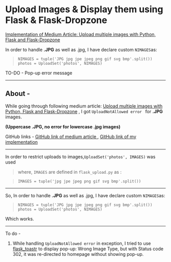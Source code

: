 # Upload Images &amp; Display them using Flask &amp; Flask-Dropzone

[Implementation of Medium Article: Upload multiple images with Python, Flask and Flask-Dropzone][1]

In order to handle **.JPG** as well as .jpg, I have declare custom `NIMAGES`as: 

> `NIMAGES = tuple('JPG jpg jpe jpeg png gif svg bmp'.split())
> photos = UploadSet('photos', NIMAGES)`

TO-DO - Pop-up error message

----------
## About - 
While going through following medium article: [Upload multiple images with Python, Flask and Flask-Dropzone][1] , I got `UploadNotAllowed error ` for **.JPG** images. 

**(Uppercase .JPG, no error for lowercase .jpg images)**


GitHub links - [GitHub link of medium article ][2], [GitHub link of my implementation][4]


----------


In order to restrict uploads to images,`UploadSet('photos', IMAGES)` was used

> where, `IMAGES` are defined in `flask_upload.py` as : 

>`IMAGES = tuple('jpg jpe jpeg png gif svg bmp'.split())` 

---

So, In order to handle **.JPG** as well as .jpg, I have declare custom `NIMAGES`as: 

> `NIMAGES = tuple('JPG jpg jpe jpeg png gif svg bmp'.split())
> photos = UploadSet('photos', NIMAGES)`

Which works.


----------

To do - 
 1. While handling `UploadNotAllowed error` in exception, I tried to use  [flask_toastr][3] to display pop-up: Wrong Image Type, but with Status code 302, it was re-directed to homepage without showing pop-up.


  [1]: https://medium.com/@dustindavignon/upload-multiple-images-with-python-flask-and-flask-dropzone-d5b821829b1d "Medium Article"
  [2]: https://raw.githubusercontent.com/ddavignon/flask-multiple-file-upload/master/app.py "Medium/Original github code"
  [3]: https://github.com/wiltonsr/Flask-Toastr "Pop-up using Flask-Toastr"
  [4]: https://github.com/Sacchid/UploadImg "Github link of my implementation"
